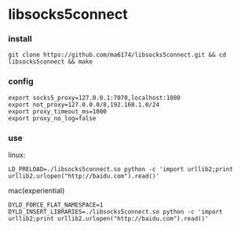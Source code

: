 # libsocks5connect

### install

```
git clone https://github.com/ma6174/libsocks5connect.git && cd libsocks5connect && make
```

### config

```
export socks5_proxy=127.0.0.1:7070,localhost:1080
export not_proxy=127.0.0.0/8,192.168.1.0/24
export proxy_timeout_ms=1000
export proxy_no_log=false
```

### use

linux:

```
LD_PRELOAD=./libsocks5connect.so python -c 'import urllib2;print urllib2.urlopen("http://baidu.com").read()'
```

mac(experiential)

```
DYLD_FORCE_FLAT_NAMESPACE=1 DYLD_INSERT_LIBRARIES=./libsocks5connect.so python -c 'import urllib2;print urllib2.urlopen("http://baidu.com").read()'
```
